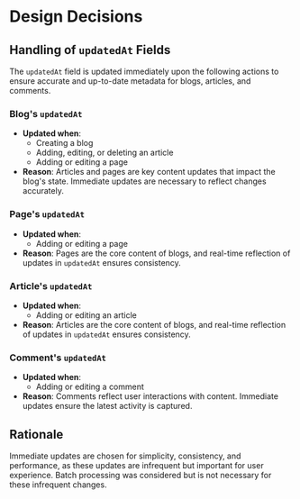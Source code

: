 # Design Decisions

## Handling of `updatedAt` Fields

The `updatedAt` field is updated immediately upon the following actions to ensure accurate and up-to-date metadata for blogs, articles, and comments.

### Blog's `updatedAt`
- **Updated when**: 
  - Creating a blog
  - Adding, editing, or deleting an article
  - Adding or editing a page
- **Reason**: Articles and pages are key content updates that impact the blog's state. Immediate updates are necessary to reflect changes accurately.

### Page's `updatedAt`
- **Updated when**:
  - Adding or editing a page
- **Reason**: Pages are the core content of blogs, and real-time reflection of updates in `updatedAt` ensures consistency.

### Article's `updatedAt`
- **Updated when**:
  - Adding or editing an article
- **Reason**: Articles are the core content of blogs, and real-time reflection of updates in `updatedAt` ensures consistency.

### Comment's `updatedAt`
- **Updated when**:
  - Adding or editing a comment
- **Reason**: Comments reflect user interactions with content. Immediate updates ensure the latest activity is captured.

## Rationale
Immediate updates are chosen for simplicity, consistency, and performance, as these updates are infrequent but important for user experience. Batch processing was considered but is not necessary for these infrequent changes.